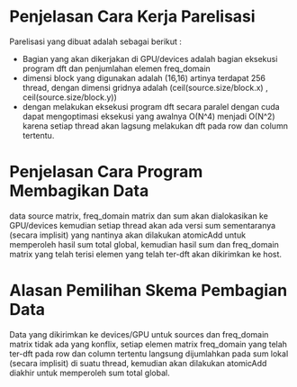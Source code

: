 # Penjelasan Cara Kerja Parelisasi
Parelisasi yang dibuat adalah sebagai berikut :
- Bagian yang akan dikerjakan di GPU/devices adalah bagian eksekusi program dft dan penjumlahan elemen freq_domain
- dimensi block yang digunakan adalah (16,16) artinya terdapat 256 thread, dengan dimensi gridnya adalah (ceil(source.size/block.x) , ceil(source.size/block.y))
- dengan melakukan eksekusi program dft secara paralel dengan cuda dapat mengoptimasi eksekusi yang awalnya O(N^4) menjadi O(N^2) karena setiap thread akan lagsung melakukan dft pada row dan column tertentu.


# Penjelasan Cara Program Membagikan Data
data source matrix, freq_domain matrix dan sum akan dialokasikan ke GPU/devices kemudian setiap thread akan ada versi sum sementaranya (secara implisit) yang  nantinya akan dilakukan atomicAdd untuk memperoleh hasil sum total global, kemudian hasil sum dan freq_domain matrix yang telah terisi elemen yang telah ter-dft akan dikirimkan ke host.

# Alasan Pemilihan Skema Pembagian Data
Data yang dikirimkan ke devices/GPU untuk sources dan freq_domain matrix tidak ada yang konflix, setiap elemen matrix freq_domain yang telah ter-dft pada row dan column tertentu langsung dijumlahkan pada sum lokal (secara implisit) di suatu thread, kemudian akan dilakukan atomicAdd diakhir untuk memperoleh sum total global.
